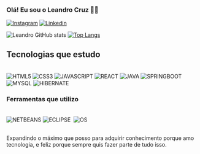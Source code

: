 ### Olá! Eu sou o Leandro Cruz 👋🏾


[![Instagram](https://img.shields.io/badge/Instagram-E4405F?style=for-the-badge&logo=instagram&logoColor=white)]()
[![Linkedin](https://img.shields.io/badge/LinkedIn-0077B5?style=for-the-badge&logo=linkedin&logoColor=white)](https://www.linkedin.com/in/leandro-cruz-172156213)

![Leandro GitHub stats](https://github-readme-stats.vercel.app/api?username=LeandroMeca&show_icons=true&theme=radical)
[![Top Langs](https://github-readme-stats.vercel.app/api/top-langs/?username=LeandroMeca)](https://github.com/anuraghazra/github-readme-stats)

## Tecnologias que estudo

<div style="display: inline_block"><br/>
    <img align="center" src="https://img.shields.io/badge/HTML5-E34F26?style=for-the-badge&logo=html5&logoColor=white" alt="HTML5"/>
    <img align="center" src="https://img.shields.io/badge/CSS3-1572B6?style=for-the-badge&logo=css3&logoColor=white" alt="CSS3"/>
    <img align="center" src="https://img.shields.io/badge/JavaScript-323330?style=for-the-badge&logo=javascript&logoColor=F7DF1E" alt="JAVASCRIPT"/>
    <img align="center" src="https://img.shields.io/badge/React-20232A?style=for-the-badge&logo=react&logoColor=61DAFB" alt="REACT"/>
    <img align="center" src="https://img.shields.io/badge/Java-ED8B00?style=for-the-badge&logo=openjdk&logoColor=white" alt="JAVA"/>
    <img align="center" src="https://img.shields.io/badge/Spring-6DB33F?style=for-the-badge&logo=spring&logoColor=white" alt="SPRINGBOOT"/>
    <img align="center" src="https://img.shields.io/badge/MySQL-00000F?style=for-the-badge&logo=mysql&logoColor=white" alt="MYSQL"/>
    <img align="center" src="https://img.shields.io/badge/Hibernate-59666C?style=for-the-badge&logo=Hibernate&logoColor=white" alt="HIBERNATE"/>
    <img align="center" src="" alt=""/>
    
</div>

### Ferramentas que utilizo

<div style="display: inline_block"><br>
    <img align="center" src="https://img.shields.io/badge/apache%20netbeans-1B6AC6?style=for-the-badge&logo=apache%20netbeans%20IDE&logoColor=white" alt="NETBEANS"/>
    <img align="center" src="https://img.shields.io/badge/Eclipse-2C2255?style=for-the-badge&logo=eclipse&logoColor=white" alt="ECLIPSE"/>
    <img align="center" src="https://img.shields.io/badge/React,%20Html5,%20Css3,%20Javascript-VSCode-1f425f.svg" alt=""/>
    <img align="center" src="https://img.shields.io/badge/Windows-0078D6?style=for-the-badge&logo=windows&logoColor=white" alt="OS"/>
</div><br/>

Expandindo o máximo que posso para adquirir conhecimento porque amo tecnologia, e feliz porque sempre quis fazer parte de tudo isso.
